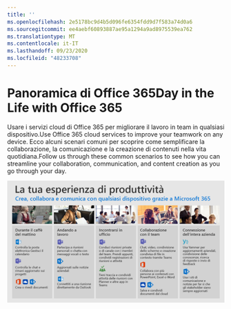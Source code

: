```yaml
---
title: ''
ms.openlocfilehash: 2e5178bc9d4b5d096fe6354fdd9d7f583a74d0a6
ms.sourcegitcommit: ee4aebf60893887ae95a1294a9ad8975539ea762
ms.translationtype: MT
ms.contentlocale: it-IT
ms.lasthandoff: 09/23/2020
ms.locfileid: "48233708"
---
```

# <a name="day-in-the-life-with-office-365"></a><span data-ttu-id="e246b-102">Panoramica di Office 365</span><span class="sxs-lookup"><span data-stu-id="e246b-102">Day in the Life with Office 365</span></span>

<span data-ttu-id="e246b-103">Usare i servizi cloud di Office 365 per migliorare il lavoro in team in qualsiasi dispositivo.</span><span class="sxs-lookup"><span data-stu-id="e246b-103">Use Office 365 cloud services to improve your teamwork on any device.</span></span>  <span data-ttu-id="e246b-104">Ecco alcuni scenari comuni per scoprire come semplificare la collaborazione, la comunicazione e la creazione di contenuti nella vita quotidiana.</span><span class="sxs-lookup"><span data-stu-id="e246b-104">Follow us through these common scenarios to see how you can streamline your collaboration, communication, and content creation as you go through your day.</span></span>  

![Panoramica visuale](media/m365day.png)

